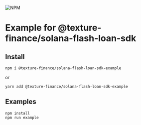 ![NPM](https://img.shields.io/npm/l/@texture-finance/solana-flash-loan-sdk)

# Example for @texture-finance/solana-flash-loan-sdk

## Install 
```shell
npm i @texture-finance/solana-flash-loan-sdk-example
```
or 
```shell
yarn add @texture-finance/solana-flash-loan-sdk-example
```

## Examples

```shell
npm install 
npm run example 
```
